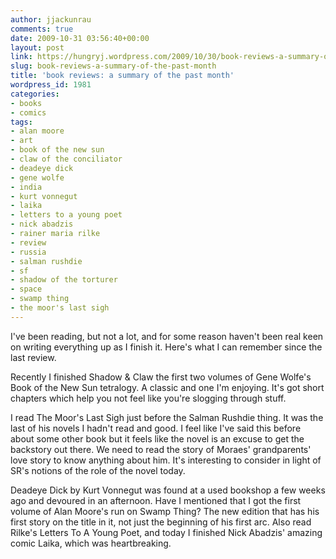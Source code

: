 ```yaml
---
author: jjackunrau
comments: true
date: 2009-10-31 03:56:40+00:00
layout: post
link: https://hungryj.wordpress.com/2009/10/30/book-reviews-a-summary-of-the-past-month/
slug: book-reviews-a-summary-of-the-past-month
title: 'book reviews: a summary of the past month'
wordpress_id: 1981
categories:
- books
- comics
tags:
- alan moore
- art
- book of the new sun
- claw of the conciliator
- deadeye dick
- gene wolfe
- india
- kurt vonnegut
- laika
- letters to a young poet
- nick abadzis
- rainer maria rilke
- review
- russia
- salman rushdie
- sf
- shadow of the torturer
- space
- swamp thing
- the moor's last sigh
---
```


I've been reading, but not a lot, and for some reason haven't been real keen on writing everything up as I finish it. Here's what I can remember since the last review. 

Recently I finished Shadow & Claw the first two volumes of Gene Wolfe's Book of the New Sun tetralogy. A classic and one I'm enjoying. It's got short chapters which help you not feel like you're slogging through stuff. 

I read The Moor's Last Sigh just before the Salman Rushdie thing. It was the last of his novels I hadn't read and good. I feel like I've said this before about some other book but it feels like the novel is an excuse to get the backstory out there. We need to read the story of Moraes' grandparents' love story to know anything about him. It's interesting to consider in light of SR's notions of the role of the novel today.

Deadeye Dick by Kurt Vonnegut was found at a used bookshop a few weeks ago and devoured in an afternoon. Have I mentioned that I got the first volume of Alan Moore's run on Swamp Thing? The new edition that has his first story on the title in it, not just the beginning of his first arc. Also read Rilke's Letters To A Young Poet, and today I finished Nick Abadzis' amazing comic Laika, which was heartbreaking.
